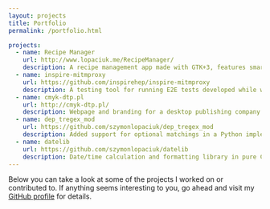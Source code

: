 ```yaml
---
layout: projects
title: Portfolio
permalink: /portfolio.html

projects:
  - name: Recipe Manager
    url: http://www.lopaciuk.me/RecipeManager/
    description: A recipe management app made with GTK+3, features smart unit conversions.
  - name: inspire-mitmproxy
    url: https://github.com/inspirehep/inspire-mitmproxy
    description: A testing tool for running E2E tests developed while working with INSPIRE at CERN
  - name: cmyk-dtp.pl
    url: http://cmyk-dtp.pl/
    description: Webpage and branding for a desktop publishing company.
  - name: dep_tregex_mod
    url: https://github.com/szymonlopaciuk/dep_tregex_mod
    description: Added support for optional matchings in a Python implementation of a Tregex-inspired language for dependency tree manipulation.
  - name: datelib
    url: https://github.com/szymonlopaciuk/datelib
    description: Date/time calculation and formatting library in pure C.
---
```


Below you can take a look at some of the projects I worked on or contributed to.
If anything seems interesting to you, go ahead and visit my
[GitHub profile](https://github.com/szymonlopaciuk) for details.
